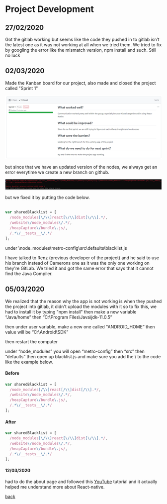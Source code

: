 

# Project Development

## 27/02/2020

Got the gitlab working but seems like the code they pushed in to gitlab isn’t the latest one as it was not working at all when we tried them. We tried to fix by googling the error like the mismatch version, npm install and such. Still no luck

## 02/03/2020

Made the Kanban board for our project, also made and closed the project called "Sprint 1"

![sprint1](https://github.com/amorjk1/Project-1/blob/master/assets/images/development1.png?raw=true)

but since that we have an updated version of the nodes, we always get an error everytime we create a new branch on github.

![error](https://github.com/amorjk1/Project-1/blob/master/assets/images/development2.png?raw=true)

but we fixed it by putting the code below.

```js

var sharedBlacklist = [
  /node_modules[\/\\]react[\/\\]dist[\/\\].*/,
  /website\/node_modules\/.*/,
  /heapCapture\/bundle\.js/,
  /.*\/__tests__\/.*/
];
```

under \node_modules\metro-config\src\defaults\blacklist.js

I have talked to Renz (previous developer of the project) and he said to use his branch instead of Camerons one as it was the only one working on they're GitLab. We tried it and got the same error that says that it cannot find the Java Compiler.

## 05/03/2020

We realized that the reason why the app is not working is when they pushed the project into gitlab, it didn't upload the modules with it so to fix this, we had to install it by typing "npm install" then make a new variable “Java/home” then “C:\Program Files\Java\jdk-11.0.5” 

then under user variable, make a new one called "ANDROID_HOME” then value will be “C:\Android\SDK”

then restart the computer

under “node_modules” you will open “metro-config” then “src” then “defaults” then open up blacklist.js and make sure you add the \ to the code like the example below.

#### Before

```js
var sharedBlacklist = [
  /node_modules[/\\]react[/\\]dist[/\\].*/,
  /website\/node_modules\/.*/,
  /heapCapture\/bundle\.js/,
  /.*\/__tests__\/.*/
];
```

#### After

```js
var sharedBlacklist = [
  /node_modules[\/\\]react[\/\\]dist[\/\\].*/,
  /website\/node_modules\/.*/,
  /heapCapture\/bundle\.js/,
  /.*\/__tests__\/.*/
];
```


#### 12/03/2020

had to do the about page and followed this <a href="https://www.youtube.com/watch?v=0h2TLGJya4A">YouTube</a> tutorial and it actually helped me understand more about React-native.


[back](./)
